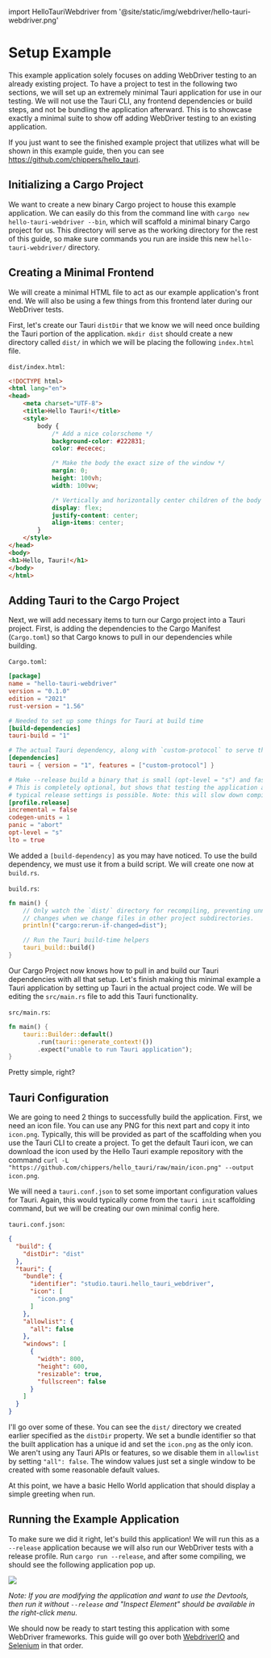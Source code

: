 import HelloTauriWebdriver from '@site/static/img/webdriver/hello-tauri-webdriver.png'

# Setup Example

This example application solely focuses on adding WebDriver testing to an already existing project. To have a
project to test in the following two sections, we will set up an extremely minimal Tauri application for use in
our testing. We will not use the Tauri CLI, any frontend dependencies or build steps, and not be bundling the
application afterward. This is to showcase exactly a minimal suite to show off adding WebDriver testing to an existing
application.

If you just want to see the finished example project that utilizes what will be shown in this example guide, then you
can see https://github.com/chippers/hello_tauri.

## Initializing a Cargo Project

We want to create a new binary Cargo project to house this example application. We can easily do this from the command
line with `cargo new hello-tauri-webdriver --bin`, which will scaffold a minimal binary Cargo project for us. This
directory will serve as the working directory for the rest of this guide, so make sure commands you run are inside this
new `hello-tauri-webdriver/` directory.

## Creating a Minimal Frontend

We will create a minimal HTML file to act as our example application's front end. We will also be using a few things
from this frontend later during our WebDriver tests.

First, let's create our Tauri `distDir` that we know we will need once building the Tauri portion of the application.
`mkdir dist` should create a new directory called `dist/` in which we will be placing the following `index.html` file.

`dist/index.html`:

```html
<!DOCTYPE html>
<html lang="en">
<head>
    <meta charset="UTF-8">
    <title>Hello Tauri!</title>
    <style>
        body {
            /* Add a nice colorscheme */
            background-color: #222831;
            color: #ececec;

            /* Make the body the exact size of the window */
            margin: 0;
            height: 100vh;
            width: 100vw;

            /* Vertically and horizontally center children of the body tag */
            display: flex;
            justify-content: center;
            align-items: center;
        }
    </style>
</head>
<body>
<h1>Hello, Tauri!</h1>
</body>
</html>
```

## Adding Tauri to the Cargo Project

Next, we will add necessary items to turn our Cargo project into a Tauri project. First, is adding the dependencies
to the Cargo Manifest (`Cargo.toml`) so that Cargo knows to pull in our dependencies while building.

`Cargo.toml`:

```toml
[package]
name = "hello-tauri-webdriver"
version = "0.1.0"
edition = "2021"
rust-version = "1.56"

# Needed to set up some things for Tauri at build time
[build-dependencies]
tauri-build = "1"

# The actual Tauri dependency, along with `custom-protocol` to serve the pages.
[dependencies]
tauri = { version = "1", features = ["custom-protocol"] }

# Make --release build a binary that is small (opt-level = "s") and fast (lto = true).
# This is completely optional, but shows that testing the application as close to the
# typical release settings is possible. Note: this will slow down compilation.
[profile.release]
incremental = false
codegen-units = 1
panic = "abort"
opt-level = "s"
lto = true
```

We added a `[build-dependency]` as you may have noticed. To use the build dependency, we must use it from a build
script. We will create one now at `build.rs`.

`build.rs`:

```rust
fn main() {
    // Only watch the `dist/` directory for recompiling, preventing unnecessary
    // changes when we change files in other project subdirectories.
    println!("cargo:rerun-if-changed=dist");

    // Run the Tauri build-time helpers
    tauri_build::build()
}
```

Our Cargo Project now knows how to pull in and build our Tauri dependencies with all that setup. Let's finish making
this minimal example a Tauri application by setting up Tauri in the actual project code. We will be editing
the `src/main.rs`
file to add this Tauri functionality.

`src/main.rs`:

```rust
fn main() {
    tauri::Builder::default()
        .run(tauri::generate_context!())
        .expect("unable to run Tauri application");
}
```

Pretty simple, right?

## Tauri Configuration

We are going to need 2 things to successfully build the application. First, we need an icon file. You can use any PNG
for this next part and copy it into `icon.png`. Typically, this will be provided as part of the scaffolding when you use
the Tauri CLI to create a project. To get the default Tauri icon, we can download the icon used by the Hello Tauri
example repository with the
command `curl -L "https://github.com/chippers/hello_tauri/raw/main/icon.png" --output icon.png`.

We will need a `tauri.conf.json` to set some important configuration values for Tauri. Again,
this would typically come from the `tauri init` scaffolding command, but we will be creating our own minimal config
here.

`tauri.conf.json`:

```json
{
  "build": {
    "distDir": "dist"
  },
  "tauri": {
    "bundle": {
      "identifier": "studio.tauri.hello_tauri_webdriver",
      "icon": [
        "icon.png"
      ]
    },
    "allowlist": {
      "all": false
    },
    "windows": [
      {
        "width": 800,
        "height": 600,
        "resizable": true,
        "fullscreen": false
      }
    ]
  }
}
```

I'll go over some of these. You can see the `dist/` directory we created earlier specified as the `distDir` property. We
set a bundle identifier so that the built application has a unique id and set the `icon.png` as the only
icon. We aren't using any Tauri APIs or features, so we disable them in `allowlist` by setting `"all": false`.
The window values just set a single window to be created with some reasonable default values.

At this point, we have a basic Hello World application that should display a simple greeting when run.

## Running the Example Application

To make sure we did it right, let's build this application! We will run this as a `--release` application because we
will also run our WebDriver tests with a release profile. Run `cargo run --release`, and after some compiling, we should
see the following application pop up.

<div style={{textAlign: 'center'}}>
    <img src={HelloTauriWebdriver}/>
</div>

_Note: If you are modifying the application and want to use the Devtools, then run it without `--release` and "Inspect
Element" should be available in the right-click menu._

We should now be ready to start testing this application with some WebDriver frameworks. This guide will go over both
[WebdriverIO](webdriverio) and [Selenium](selenium) in that order.